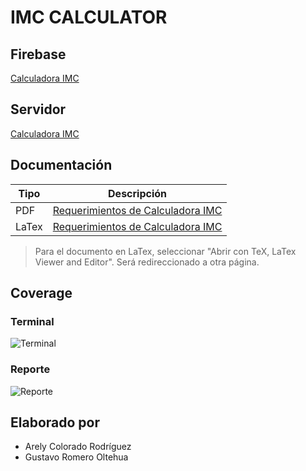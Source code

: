 # IMC CALCULATOR

## Firebase
[Calculadora IMC](https://imc-calculadora-ded1a.web.app/ "Firebase IMC")

## Servidor
[Calculadora IMC](http://104.198.244.0:5028/ "Servidor IMC")

## Documentación

| Tipo | Descripción |
| ------------- | ------------- |
| PDF | [Requerimientos de Calculadora IMC](https://drive.google.com/file/d/1DEN65KeYznAHzKnOjb_s_mcSaDMusJuo/view?usp=sharing "Requerimientos Calculadora PDF")  |
| LaTex | [Requerimientos de Calculadora IMC](https://drive.google.com/file/d/1ncsE-rS-ksiqUUtryehOiS1LoQBg3hyN/view?usp=sharing "Requerimientos Calculadora LaTex") |

> Para el documento en LaTex, seleccionar "Abrir con TeX, LaTex Viewer and Editor". Será redireccionado a otra página.

## Coverage

### Terminal

![Terminal](https://user-images.githubusercontent.com/62484066/100407340-c6172800-302d-11eb-83cd-5ca78e356118.png)

### Reporte 

![Reporte](https://user-images.githubusercontent.com/62484066/100407335-c4e5fb00-302d-11eb-9e0d-dc1857bd6db3.png)


## Elaborado por

- Arely Colorado Rodríguez
- Gustavo Romero Oltehua

